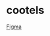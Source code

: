 # cootels


<a href="https://www.figma.com/file/nlMTmQobXkx5yz5QfP2xjF/Cootels-MinimalistWebsiteLandingPage?node-id=0%3A1" target="_blank">Figma</a>
